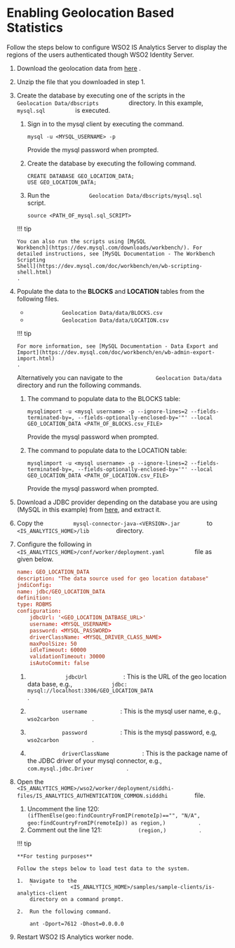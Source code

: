 # Enabling Geolocation Based Statistics

Follow the steps below to configure WSO2 IS Analytics Server to display
the regions of the users authenticated though WSO2 Identity Server.

1.  Download the geolocation data from
    [here](https://svn.wso2.org/repos/wso2/people/tharindua/geodata/Geolocation%20Data.tar.gz)
    .
2.  Unzip the file that you downloaded in step 1.
3.  Create the database by executing one of the scripts in the
    `           Geolocation Data/dbscripts          ` directory. In this
    example, `           mysql.sql          ` is executed.

    1.  Sign in to the mysql client by executing the command.

        ``` mysql
        mysql -u <MYSQL_USERNAME> -p
        ```

        Provide the mysql password when
        prompted.

    2.  Create the database by executing the following command.

        ``` mysql
        CREATE DATABASE GEO_LOCATION_DATA;
        USE GEO_LOCATION_DATA;
        ```

    3.  Run the
        `             Geolocation Data/dbscripts/mysql.sql            `
        script.

        ``` mysql
        source <PATH_OF_mysql.sql_SCRIPT>
        ```

    !!! tip
    
        You can also run the scripts using [MySQL
        Workbench](https://dev.mysql.com/downloads/workbench/). For
        detailed instructions, see [MySQL Documentation - The Workbench
        Scripting
        Shell](https://dev.mysql.com/doc/workbench/en/wb-scripting-shell.html)
        .
    

4.  Populate the data to the **BLOCKS** and **LOCATION** tables from the
    following files.

    -   `            Geolocation Data/data/BLOCKS.csv           `
    -   `            Geolocation Data/data/LOCATION.csv           `
        `                       `

    !!! tip
    
        For more information, see [MySQL Documentation - Data Export and
        Import](https://dev.mysql.com/doc/workbench/en/wb-admin-export-import.html)
        .
    

    Alternatively you can navigate to the
    `           Geolocation Data/data          ` directory and run the
    following commands.

    1.  The command to populate data to the BLOCKS table:

        ``` mysql
        mysqlimport -u <mysql username> -p --ignore-lines=2 --fields-terminated-by=, --fields-optionally-enclosed-by='"' --local GEO_LOCATION_DATA <PATH_OF_BLOCKS.csv_FILE>
        ```

        Provide the mysql password when prompted.

    2.  The command to populate data to the LOCATION table:

        ``` mysql
        mysqlimport -u <mysql username> -p --ignore-lines=2 --fields-terminated-by=, --fields-optionally-enclosed-by='"' --local GEO_LOCATION_DATA <PATH_OF_LOCATION.csv_FILE>
        ```

        Provide the mysql password when
        prompted.

5.  Download a JDBC provider depending on the database you are using
    (MySQL in this example) from
    [here](https://www.mysql.com/products/connector/), and extract it.
6.  Copy the `          mysql-connector-java-<VERSION>.jar         ` to
    `          <IS_ANALYTICS_HOME>/lib         ` directory.
7.  Configure the following in
    `           <IS_ANALYTICS_HOME>/conf/worker/deployment.yaml          `
    file as given below.

    ```toml
    name: GEO_LOCATION_DATA
    description: "The data source used for geo location database"
    jndiConfig:
    name: jdbc/GEO_LOCATION_DATA
    definition:
    type: RDBMS
    configuration:
        jdbcUrl: '<GEO_LOCATION_DATBASE_URL>'
        username: <MYSQL_USERNAME>
        password: <MYSQL_PASSWORD>
        driverClassName: <MYSQL_DRIVER_CLASS_NAME>
        maxPoolSize: 50
        idleTimeout: 60000
        validationTimeout: 30000
        isAutoCommit: false
    ```

    1.  `             jdbcUrl            ` : This is the URL of the geo
        location data base, e.g.,
        `             jdbc:                           mysql://localhost:3306/GEO_LOCATION_DATA                         `
        .

    2.  `            username           ` : This is the mysql user name,
        e.g., `            wso2carbon           ` .
    3.  `            password           ` : This is the mysql password,
        e.g, `            wso2carbon           ` .
    4.  `            driverClassName           ` : This is the package
        name of the JDBC driver of your mysql connector, e.g.,
        `            com.mysql.jdbc.Driver           ` .

8.  Open the
    `          <IS_ANALYTICS_HOME>/wso2/worker/deployment/siddhi-files/IS_ANALYTICS_AUTHENTICATION_COMMON.sidddhi         `
    file.

    1.  Uncomment the line 120:
        `            (ifThenElse(geo:findCountryFromIP(remoteIp)=="", "N/A", geo:findCountryFromIP(remoteIp)) as region,)           `
        .
    2.  Comment out the line 121: `            (region,)           ` .

    !!! tip
    
        **For testing purposes**
    
        Follow the steps below to load test data to the system.
    
        1.  Navigate to the
            `            <IS_ANALYTICS_HOME>/samples/sample-clients/is-analytics-client           `
            directory on a command prompt.

        2.  Run the following command.
        
            ant -Dport=7612 -Dhost=0.0.0.0
            


9.  Restart WSO2 IS Analytics worker node.
